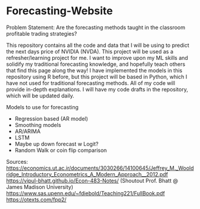 # Forecasting-Website
Problem Statement: Are the forecasting methods taught in the classroom profitable trading strategies?

This repository contains all the code and data that I will be using to predict the next days price of NVIDIA (NVDA). This project will be used as a refresher/learning project for me. I want to improve upon my ML skills and solidify my traditional forecasting knowledge, and hopefully teach others that find this page along the way! I have implemented the models in this repository using R before, but this project will be based in Python, which I have not used for traditional forecasting methods. All of my code will provide in-depth explanations. I will have my code drafts in the repository, which will be updated daily. 

Models to use for forecasting
- Regression based (AR model)
- Smoothing models
- AR/ARIMA
- LSTM
- Maybe up down forecast w Logit?
- Random Walk or coin flip comparison

Sources:
https://economics.ut.ac.ir/documents/3030266/14100645/Jeffrey_M._Wooldridge_Introductory_Econometrics_A_Modern_Approach__2012.pdf
https://vipul-bhatt.github.io/Econ-483-Notes/           (Shoutout Prof. Bhatt @ James Madison University)
https://www.sas.upenn.edu/~fdiebold/Teaching221/FullBook.pdf
https://otexts.com/fpp2/

